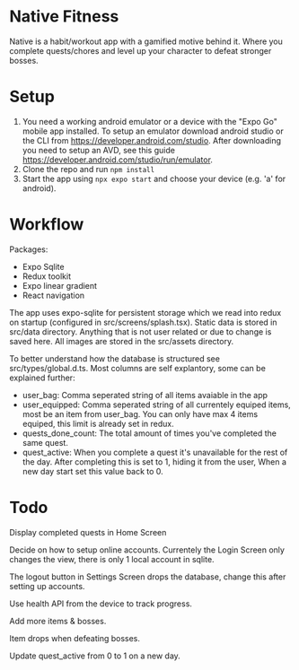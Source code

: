 # Native Fitness

Native is a habit/workout app with a gamified motive behind it. Where you complete quests/chores and level up your character to defeat stronger bosses.

# Setup

1. You need a working android emulator or a device with the "Expo Go" mobile app installed. To setup an emulator download android studio or the CLI from https://developer.android.com/studio. After downloading you need to setup an AVD, see this guide https://developer.android.com/studio/run/emulator.
2. Clone the repo and run `npm install`
3. Start the app using `npx expo start` and choose your device (e.g. 'a' for android).

# Workflow

Packages:
* Expo Sqlite
* Redux toolkit
* Expo linear gradient
* React navigation

The app uses expo-sqlite for persistent storage which we read into redux on startup (configured in src/screens/splash.tsx). Static data is stored in src/data directory. Anything that is not user related or due to change is saved here. All images are stored in the src/assets directory.

To better understand how the database is structured see src/types/global.d.ts. Most columns are self explantory, some can be explained further:
* user_bag: Comma seperated string of all items avaiable in the app
* user_equipped: Comma seperated string of all currentely equiped items, most be an item from user_bag. You can only have max 4 items equiped, this limit is already set in redux.
* quests_done_count: The total amount of times you've completed the same quest.
* quest_active: When you complete a quest it's unavailable for the rest of the day. After completing this is set to 1, hiding it from the user, When a new day start set this value back to 0.

# Todo

Display completed quests in Home Screen

Decide on how to setup online accounts.
	Currentely the Login Screen only changes the view, there is only 1 local account in sqlite.

The logout button in Settings Screen drops the database, change this after setting up accounts.

Use health API from the device to track progress.

Add more items & bosses.

Item drops when defeating bosses.

Update quest_active from 0 to 1 on a new day.
